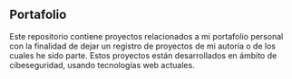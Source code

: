 ## Portafolio

Este repositorio contiene proyectos relacionados a mi portafolio personal con la finalidad de dejar un registro de proyectos de mi autoría o de los cuales he sido parte. Estos proyectos están desarrollados en ámbito de cibeseguridad, usando tecnologías web actuales.

